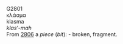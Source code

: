 <body>
  <p>G2801<br>  κλάσμα  <br> klasma  <br><i>klas‘-mah </i><br>From <a href="g2806.htm">2806</a>  a <i>piece</i> (<i>bit</i>): - broken, fragment.<br></p>
 </body>